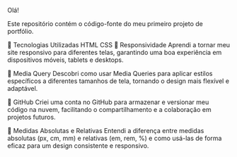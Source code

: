 Olá!

Este repositório contém o código-fonte do meu primeiro projeto de portfólio.

🚀 Tecnologias Utilizadas
HTML
CSS
📱 Responsividade
Aprendi a tornar meu site responsivo para diferentes telas, garantindo uma boa experiência em dispositivos móveis, tablets e desktops.

🎨 Media Query
Descobri como usar Media Queries para aplicar estilos específicos a diferentes tamanhos de tela, tornando o design mais flexível e adaptável.

📂 GitHub
Criei uma conta no GitHub para armazenar e versionar meu código na nuvem, facilitando o compartilhamento e a colaboração em projetos futuros.

📏 Medidas Absolutas e Relativas
Entendi a diferença entre medidas absolutas (px, cm, mm) e relativas (em, rem, %) e como usá-las de forma eficaz para um design consistente e responsivo.
